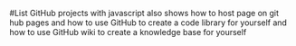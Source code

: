 #List GitHub projects with javascript 
also shows how to host page on git hub pages
and how to use GitHub to create a code library for yourself
and how to use GitHub wiki to create a knowledge base for yourself
